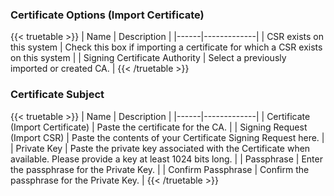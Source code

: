 &NewLine;

### Certificate Options (Import Certificate)

{{< truetable >}}
| Name | Description |
|------|-------------|
| CSR exists on this system | Check this box if importing a certificate for which a CSR exists on this system |
| Signing Certificate Authority | Select a previously imported or created CA. |
{{< /truetable >}}

### Certificate Subject

{{< truetable >}}
| Name | Description |
|------|-------------|
| Certificate (Import Certificate) | Paste the certificate for the CA. |
| Signing Request (Import CSR) | Paste the contents of your Certificate Signing Request here. |
| Private Key | Paste the private key associated with the Certificate when available. Please provide a key at least 1024 bits long. |
| Passphrase | Enter the passphrase for the Private Key. |
| Confirm Passphrase | Confirm the passphrase for the Private Key. |
{{< /truetable >}}
